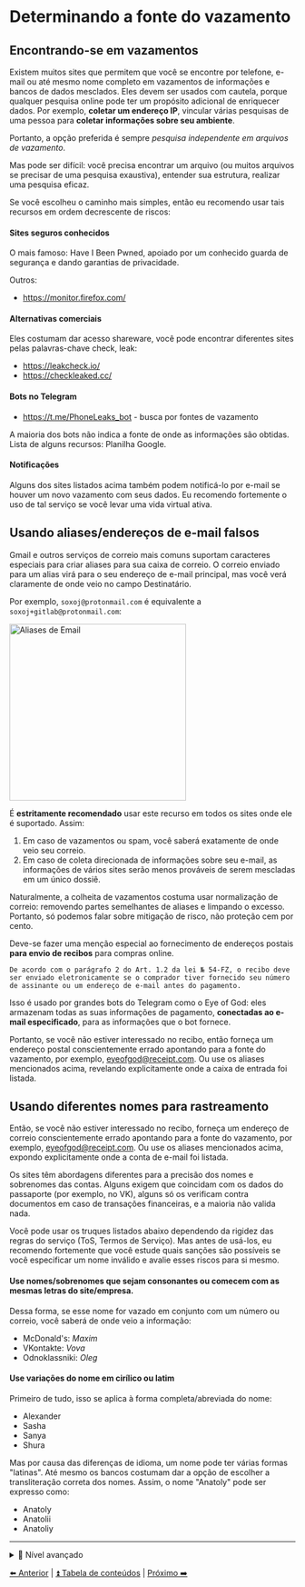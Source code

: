 # Determinando a fonte do vazamento

## Encontrando-se em vazamentos

Existem muitos sites que permitem que você se encontre por telefone, e-mail ou até mesmo nome completo em vazamentos de informações e bancos de dados mesclados. Eles devem ser usados com cautela, porque qualquer pesquisa online pode ter um propósito adicional de enriquecer dados. Por exemplo, **coletar um endereço IP**, vincular várias pesquisas de uma pessoa para **coletar informações sobre seu ambiente**.

Portanto, a opção preferida é sempre *pesquisa independente em arquivos de vazamento*.

Mas pode ser difícil: você precisa encontrar um arquivo (ou muitos arquivos se precisar de uma pesquisa exaustiva), entender sua estrutura, realizar uma pesquisa eficaz.

Se você escolheu o caminho mais simples, então eu recomendo usar tais recursos em ordem decrescente de riscos:

#### Sites seguros conhecidos

O mais famoso: Have I Been Pwned, apoiado por um conhecido
guarda de segurança e dando garantias de privacidade.

Outros:
- https://monitor.firefox.com/

#### Alternativas comerciais

Eles costumam dar acesso shareware, você pode encontrar diferentes sites pelas palavras-chave check, leak:

- https://leakcheck.io/
- https://checkleaked.cc/

#### Bots no Telegram

- https://t.me/PhoneLeaks_bot - busca por fontes de vazamento

A maioria dos bots não indica a fonte de onde as informações são obtidas. Lista de alguns recursos:
Planilha Google.


#### Notificações

Alguns dos sites listados acima também podem notificá-lo por e-mail se houver um novo vazamento com seus dados. Eu recomendo fortemente o uso de tal serviço se você levar uma vida virtual ativa.

## Usando aliases/endereços de e-mail falsos

Gmail e outros serviços de correio mais comuns suportam caracteres especiais para criar aliases para sua caixa de correio. O correio enviado para um alias virá para o seu endereço de e-mail principal, mas você verá claramente de onde veio no campo Destinatário.

Por exemplo, `soxoj@protonmail.com` é equivalente a `soxoj+gitlab@protonmail.com`:

<img width="311" alt="Aliases de Email" src="https://user-images.githubusercontent.com/31013580/193665517-c06dd5d4-1c6b-468d-8a16-34db0e0689a5.png">

É **estritamente recomendado** usar este recurso em todos os sites onde ele é suportado.
Assim:
1. Em caso de vazamentos ou spam, você saberá exatamente de onde veio seu correio.
2. Em caso de coleta direcionada de informações sobre seu e-mail, as informações de vários sites serão menos prováveis de serem mescladas em um único dossiê.


Naturalmente, a colheita de vazamentos costuma usar normalização de correio: removendo partes semelhantes de aliases e limpando o excesso. Portanto, só podemos falar sobre mitigação de risco, não proteção cem por cento.

Deve-se fazer uma menção especial ao fornecimento de endereços postais **para envio de recibos** para compras online.

```
De acordo com o parágrafo 2 do Art. 1.2 da lei № 54-FZ, o recibo deve ser enviado eletronicamente se o comprador tiver fornecido seu número de assinante ou um endereço de e-mail antes do pagamento.
```

Isso é usado por grandes bots do Telegram como o Eye of God: eles armazenam todas as suas informações de pagamento, **conectadas ao e-mail especificado**, para as informações que o bot fornece.

Portanto, se você não estiver interessado no recibo, então forneça um endereço postal conscientemente errado apontando para a fonte do vazamento, por exemplo, eyeofgod@receipt.com. Ou use os aliases mencionados acima, revelando explicitamente onde a caixa de entrada foi listada.

## Usando diferentes nomes para rastreamento

Então, se você não estiver interessado no recibo, forneça um endereço de correio conscientemente errado apontando para a fonte do vazamento, por exemplo, eyeofgod@receipt.com. Ou use os aliases mencionados acima, expondo explicitamente onde a conta de e-mail foi listada.

Os sites têm abordagens diferentes para a precisão dos nomes e sobrenomes das contas. Alguns exigem que coincidam com os dados do passaporte (por exemplo, no VK), alguns só os verificam contra documentos em caso de transações financeiras, e a maioria não valida nada.

Você pode usar os truques listados abaixo dependendo da rigidez das regras do serviço (ToS, Termos de Serviço). Mas antes de usá-los, eu recomendo fortemente que você estude quais sanções são possíveis se você especificar um nome inválido e avalie esses riscos para si mesmo.

#### Use nomes/sobrenomes que sejam consonantes ou comecem com as mesmas letras do site/empresa.
Dessa forma, se esse nome for vazado em conjunto com um número ou correio, você saberá de onde veio a informação:

- McDonald's: _Maxim_
- VKontakte: _Vova_
- Odnoklassniki: _Oleg_

#### Use variações do nome em cirílico ou latim
Primeiro de tudo, isso se aplica à forma completa/abreviada do nome:

- Alexander
- Sasha
- Sanya
- Shura

Mas por causa das diferenças de idioma, um nome pode ter várias formas "latinas".
Até mesmo os bancos costumam dar a opção de escolher a transliteração correta dos nomes.
Assim, o nome "Anatoly" pode ser expresso como:

- Anatoly
- Anatolii
- Anatoliy

---

<details>
  <summary>🥷 Nível avançado</summary>
  </br>
### Usando BitWarden para gerar aliases de e-mail

O gerenciador de senhas BitWarden permite que você gere aliases de e-mail aleatórios com um plus, bem como endereços de caixa de correio catch-all e até mesmo caixas de correio para encaminhamento.

Leia mais sobre esses recursos na seção "🥷 Nível avançado" da seção Caixa de Correio.

!imagem

</details>

[⬅️ Anterior](./10-vazamentos-dados.md) | [⏫ Tabela de conteúdos](../README.md) | [Próximo ➡️](12-tokens-canary.md)